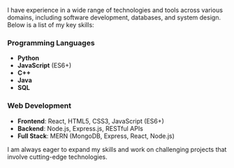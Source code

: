 
I have experience in a wide range of technologies and tools across various domains, including software development, databases, and system design. Below is a list of my key skills:

### Programming Languages
- **Python**
- **JavaScript** (ES6+)
- **C++**
- **Java**
- **SQL**

### Web Development
- **Frontend**: React, HTML5, CSS3, JavaScript (ES6+)
- **Backend**: Node.js, Express.js, RESTful APIs
- **Full Stack**: MERN (MongoDB, Express, React, Node.js)

<!-- ### Database Management
- **Relational Databases**: MySQL, PostgreSQL
- **NoSQL Databases**: MongoDB, DynamoDB, HBase
- **Distributed Databases**: DynamoDB, HBase

### DevOps & Cloud
- **Containerization**: Docker
- **Messaging Systems**: RabbitMQ
- **Cloud Platforms**: AWS (S3, EC2, Lambda)
- **Version Control**: Git, GitHub -->


I am always eager to expand my skills and work on challenging projects that involve cutting-edge technologies.

